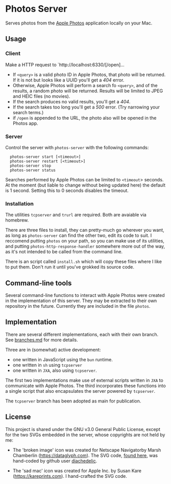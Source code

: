 # Photos Server

Serves photos from the [Apple
Photos](https://apps.apple.com/app/photos/id1584215428) application
locally on your Mac.

## Usage

### Client

Make a HTTP request to `http://localhost:6330/<query>[/open]...

- If `<query>` is a valid photo ID in Apple Photos, that photo will be
  returned. If it is not but looks like a UUID you'll get a _404_ error.
- Otherwise, Apple Photos will perform a search fo `<query>`, and of the
  results, a random photo will be returned. Results will be limited to
  JPEG and HEIC files (no movies).
- If the search produces no valid results, you'll get a _404_.
- If the search takes too long you'll get a _500_ error. (Try narrowing
  your search terms.)
- if `/open` is appended to the URL, the photo also will be opened in
  the Photos app.

### Server

Control the server with `photos-server` with the following commands:

```
  photos-server start [<timeout>]
  photos-server restart [<timeout>]
  photos-server stop
  photos-server status
```

Searches performed by Apple Photos can be limited to `<timeout`>
seconds. At the moment (but liable to change without being updated here)
the default is 1 second. Setting this to 0 seconds disables the timeout.

### Installation

The utilities `tcpserver` and `trurl` are required. Both are avaiable
via homebrew.

There are three files to install, they can pretty-much go wherever you
want, as long as `photos-server` can find the other two, edit its code
to suit. I reccomend putting `photos` on your path, so you can make use
of its utilities, and putting `photos-http-response-handler` somewhere
more out of the way, as it's not intended to be called from the command
line.

There is an script called `install.sh` which will copy these files where
I like to put them. Don't run it until you've grokked its source code.

## Command-line tools

Several command-line functions to interact with Apple Photos were
created in the implementation of this server. They may be extracted to
their own repository in the future. Currently they are included in the
file `photos`.

## Implementation

There are several different implementations, each with their own branch.
See [branches.md](./VERSIONS) for more details.

Three are in (somewhat) active development:

- one written in JavaScript using the `bun` runtime.
- one written in `sh` using `tcpserver`
- one written in `JXA`, also using `tcpserver`.

The first two implementations make use of external scripts written in
`JXA` to communicate with Apple Photos. The third incorporates these
functions into a single script that also encapsulates the server powered
by `tcpserver`.

The `tcpserver` branch has been adopted as main for publication.

## License

This project is shared under the GNU v3.0 General Public License, except for the two
SVGs embedded in the server, whose copyrights are not held by me:

- The 'broken image' icon was created for Netscape Navigatorby Marsh Chamberlin (<https://dataglyph.com>). The SVG code, [found here](https://gist.github.com/diachedelic/cbb7fdd2271afa52435b7d4185e6a4ad), was hand-coded by github user [diachedelic](https://gist.github.com/diachedelic).

- The 'sad mac' icon was created for Apple Inc. by Susan Kare (<https://kareprints.com>). I hand-crafted the SVG code.
